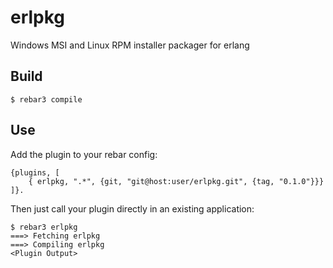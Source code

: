 erlpkg
=====

Windows MSI and Linux RPM installer packager for erlang

Build
-----

    $ rebar3 compile

Use
---

Add the plugin to your rebar config:

    {plugins, [
        { erlpkg, ".*", {git, "git@host:user/erlpkg.git", {tag, "0.1.0"}}}
    ]}.

Then just call your plugin directly in an existing application:


    $ rebar3 erlpkg
    ===> Fetching erlpkg
    ===> Compiling erlpkg
    <Plugin Output>
